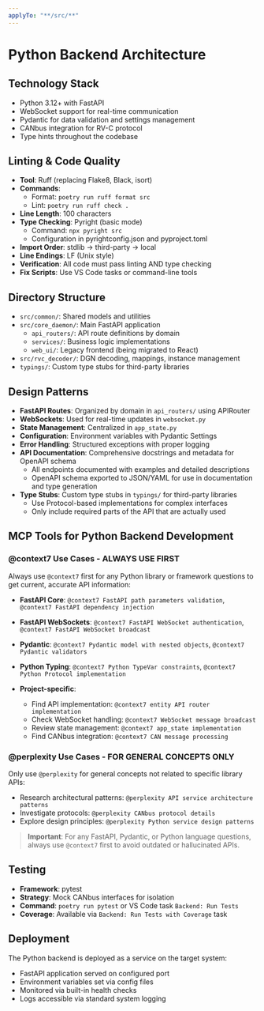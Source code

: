 ```yaml
---
applyTo: "**/src/**"
---
```


# Python Backend Architecture

## Technology Stack

- Python 3.12+ with FastAPI
- WebSocket support for real-time communication
- Pydantic for data validation and settings management
- CANbus integration for RV-C protocol
- Type hints throughout the codebase

## Linting & Code Quality

- **Tool**: Ruff (replacing Flake8, Black, isort)
- **Commands**:
  - Format: `poetry run ruff format src`
  - Lint: `poetry run ruff check .`
- **Line Length**: 100 characters
- **Type Checking**: Pyright (basic mode)
  - Command: `npx pyright src`
  - Configuration in pyrightconfig.json and pyproject.toml
- **Import Order**: stdlib → third-party → local
- **Line Endings**: LF (Unix style)
- **Verification**: All code must pass linting AND type checking
- **Fix Scripts**: Use VS Code tasks or command-line tools

## Directory Structure

- `src/common/`: Shared models and utilities
- `src/core_daemon/`: Main FastAPI application
  - `api_routers/`: API route definitions by domain
  - `services/`: Business logic implementations
  - `web_ui/`: Legacy frontend (being migrated to React)
- `src/rvc_decoder/`: DGN decoding, mappings, instance management
- `typings/`: Custom type stubs for third-party libraries

## Design Patterns

- **FastAPI Routes**: Organized by domain in `api_routers/` using APIRouter
- **WebSockets**: Used for real-time updates in `websocket.py`
- **State Management**: Centralized in `app_state.py`
- **Configuration**: Environment variables with Pydantic Settings
- **Error Handling**: Structured exceptions with proper logging
- **API Documentation**: Comprehensive docstrings and metadata for OpenAPI schema
  - All endpoints documented with examples and detailed descriptions
  - OpenAPI schema exported to JSON/YAML for use in documentation and type generation
- **Type Stubs**: Custom type stubs in `typings/` for third-party libraries
  - Use Protocol-based implementations for complex interfaces
  - Only include required parts of the API that are actually used

## MCP Tools for Python Backend Development

### @context7 Use Cases - ALWAYS USE FIRST

Always use `@context7` first for any Python library or framework questions to get current, accurate API information:

- **FastAPI Core**: `@context7 FastAPI path parameters validation`, `@context7 FastAPI dependency injection`
- **FastAPI WebSockets**: `@context7 FastAPI WebSocket authentication`, `@context7 FastAPI WebSocket broadcast`
- **Pydantic**: `@context7 Pydantic model with nested objects`, `@context7 Pydantic validators`
- **Python Typing**: `@context7 Python TypeVar constraints`, `@context7 Python Protocol implementation`

- **Project-specific**:
  - Find API implementation: `@context7 entity API router implementation`
  - Check WebSocket handling: `@context7 WebSocket message broadcast`
  - Review state management: `@context7 app_state implementation`
  - Find CANbus integration: `@context7 CAN message processing`

### @perplexity Use Cases - FOR GENERAL CONCEPTS ONLY

Only use `@perplexity` for general concepts not related to specific library APIs:

- Research architectural patterns: `@perplexity API service architecture patterns`
- Investigate protocols: `@perplexity CANbus protocol details`
- Explore design principles: `@perplexity Python service design patterns`

> **Important**: For any FastAPI, Pydantic, or Python language questions, always use `@context7` first to avoid outdated or hallucinated APIs.

## Testing

- **Framework**: pytest
- **Strategy**: Mock CANbus interfaces for isolation
- **Command**: `poetry run pytest` or VS Code task `Backend: Run Tests`
- **Coverage**: Available via `Backend: Run Tests with Coverage` task

## Deployment

The Python backend is deployed as a service on the target system:

- FastAPI application served on configured port
- Environment variables set via config files
- Monitored via built-in health checks
- Logs accessible via standard system logging
